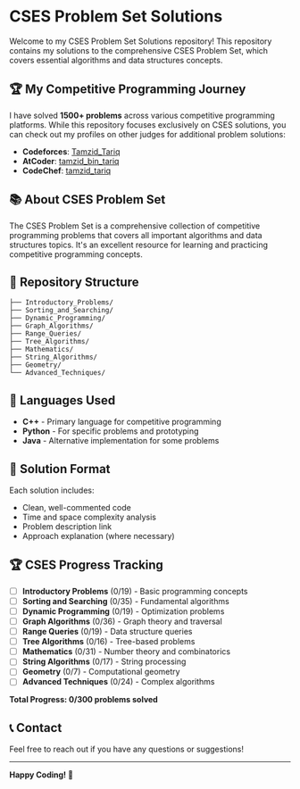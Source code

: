 # CSES Problem Set Solutions

Welcome to my CSES Problem Set Solutions repository! This repository contains my solutions to the comprehensive CSES Problem Set, which covers essential algorithms and data structures concepts.

## 🏆 My Competitive Programming Journey

I have solved **1500+ problems** across various competitive programming platforms. While this repository focuses exclusively on CSES solutions, you can check out my profiles on other judges for additional problem solutions:

- **Codeforces**: [Tamzid_Tariq](https://codeforces.com/profile/Tamzid_Tariq)
- **AtCoder**: [tamzid_bin_tariq](https://atcoder.jp/users/tamzid_bin_tariq)
- **CodeChef**: [tamzid_tariq](https://www.codechef.com/users/tamzid_tariq)

## 📚 About CSES Problem Set

The CSES Problem Set is a comprehensive collection of competitive programming problems that covers all important algorithms and data structures topics. It's an excellent resource for learning and practicing competitive programming concepts.

## 📁 Repository Structure

```
├── Introductory_Problems/
├── Sorting_and_Searching/
├── Dynamic_Programming/
├── Graph_Algorithms/
├── Range_Queries/
├── Tree_Algorithms/
├── Mathematics/
├── String_Algorithms/
├── Geometry/
└── Advanced_Techniques/
```

## 🚀 Languages Used

- **C++** - Primary language for competitive programming
- **Python** - For specific problems and prototyping
- **Java** - Alternative implementation for some problems

## 📝 Solution Format

Each solution includes:
- Clean, well-commented code
- Time and space complexity analysis
- Problem description link
- Approach explanation (where necessary)

## 🏆 CSES Progress Tracking

- [ ] **Introductory Problems** (0/19) - Basic programming concepts
- [ ] **Sorting and Searching** (0/35) - Fundamental algorithms
- [ ] **Dynamic Programming** (0/19) - Optimization problems
- [ ] **Graph Algorithms** (0/36) - Graph theory and traversal
- [ ] **Range Queries** (0/19) - Data structure queries
- [ ] **Tree Algorithms** (0/16) - Tree-based problems
- [ ] **Mathematics** (0/31) - Number theory and combinatorics
- [ ] **String Algorithms** (0/17) - String processing
- [ ] **Geometry** (0/7) - Computational geometry
- [ ] **Advanced Techniques** (0/24) - Complex algorithms

**Total Progress: 0/300 problems solved**

## 📞 Contact

Feel free to reach out if you have any questions or suggestions!

---

**Happy Coding! 🚀**
